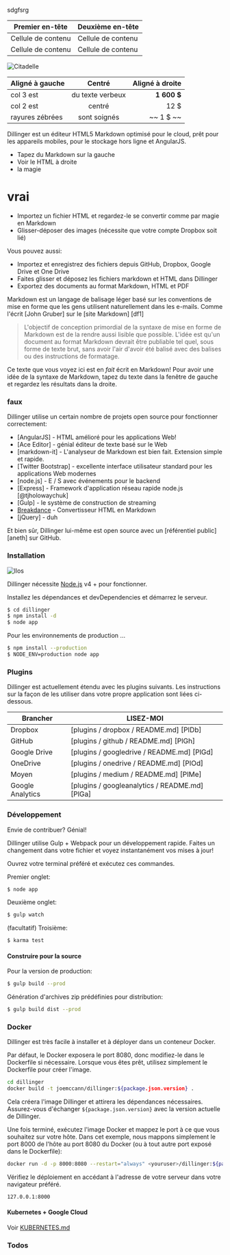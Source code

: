 sdgfsrg

Premier en-tête | Deuxième en-tête
--- | ---
Cellule de contenu | Cellule de contenu
Cellule de contenu | Cellule de contenu

![Citadelle](https://vignette.wikia.nocookie.net/masseffect/images/d/d7/MassEffect2Citadel.jpg/revision/latest?cb=20100721191415)

Aligné à gauche | Centré | Aligné à droite
:-- | :-: | --:
col 3 est | du texte verbeux | **1 600 $**
col 2 est | centré | 12 $
rayures zébrées | sont soignés | ~~ 1 $ ~~

Dillinger est un éditeur HTML5 Markdown optimisé pour le cloud, prêt pour les appareils mobiles, pour le stockage hors ligne et AngularJS.

- Tapez du Markdown sur la gauche
- Voir le HTML à droite
- la magie

# vrai

- Importez un fichier HTML et regardez-le se convertir comme par magie en Markdown
- Glisser-déposer des images (nécessite que votre compte Dropbox soit lié)

Vous pouvez aussi:

- Importez et enregistrez des fichiers depuis GitHub, Dropbox, Google Drive et One Drive
- Faites glisser et déposez les fichiers markdown et HTML dans Dillinger
- Exportez des documents au format Markdown, HTML et PDF

Markdown est un langage de balisage léger basé sur les conventions de mise en forme que les gens utilisent naturellement dans les e-mails. Comme l'écrit [John Gruber] sur le [site Markdown] [df1]

> L'objectif de conception primordial de la syntaxe de mise en forme de Markdown est de la rendre aussi lisible que possible. L'idée est qu'un document au format Markdown devrait être publiable tel quel, sous forme de texte brut, sans avoir l'air d'avoir été balisé avec des balises ou des instructions de formatage.

Ce texte que vous voyez ici est en *fait* écrit en Markdown! Pour avoir une idée de la syntaxe de Markdown, tapez du texte dans la fenêtre de gauche et regardez les résultats dans la droite.

### faux

Dillinger utilise un certain nombre de projets open source pour fonctionner correctement:

- [AngularJS] - HTML amélioré pour les applications Web!
- [Ace Editor] - génial éditeur de texte basé sur le Web
- [markdown-it] - L'analyseur de Markdown est bien fait. Extension simple et rapide.
- [Twitter Bootstrap] - excellente interface utilisateur standard pour les applications Web modernes
- [node.js] - E / S avec événements pour le backend
- [Express] - Framework d'application réseau rapide node.js [@tjholowaychuk]
- [Gulp] - le système de construction de streaming
- [Breakdance](https://breakdance.github.io/breakdance/) - Convertisseur HTML en Markdown
- [jQuery] - duh

Et bien sûr, Dillinger lui-même est open source avec un [référentiel public] [aneth] sur GitHub.

### Installation

![Ilos](https://lh3.googleusercontent.com/proxy/DDV8a7sLIWurhJtW8Ego9bq-JlwpfFFoR0tkLJQKKYXEXoWHB6ZUP5jGKD2VcYt3z1QVsgcn6L3GoU1ns8m9fvi3U51GzddA70ZUMHgzHvjl4-i7YOJY9cShBPrfjUhMQhxaJ97WFBp612XmjMXVGypfGkiBarN4PWxhiHkiYYNW7HGbtTpOcyt9GQ4Q23C2noxLTWFXZMcQZhRpQA_qzu2n6_H6CPViBnhSHpEl4JZAPaGCSJqgZg)

Dillinger nécessite [Node.js](https://nodejs.org/) v4 + pour fonctionner.

Installez les dépendances et devDependencies et démarrez le serveur.

```sh
$ cd dillinger
$ npm install -d
$ node app
```

Pour les environnements de production ...

```sh
$ npm install --production
$ NODE_ENV=production node app
```

### Plugins

Dillinger est actuellement étendu avec les plugins suivants. Les instructions sur la façon de les utiliser dans votre propre application sont liées ci-dessous.

Brancher | LISEZ-MOI
--- | ---
Dropbox | [plugins / dropbox / README.md] [PlDb]
GitHub | [plugins / github / README.md] [PlGh]
Google Drive | [plugins / googledrive / README.md] [PlGd]
OneDrive | [plugins / onedrive / README.md] [PlOd]
Moyen | [plugins / medium / README.md] [PlMe]
Google Analytics | [plugins / googleanalytics / README.md] [PlGa]

### Développement

Envie de contribuer? Génial!

Dillinger utilise Gulp + Webpack pour un développement rapide. Faites un changement dans votre fichier et voyez instantanément vos mises à jour!

Ouvrez votre terminal préféré et exécutez ces commandes.

Premier onglet:

```sh
$ node app
```

Deuxième onglet:

```sh
$ gulp watch
```

(facultatif) Troisième:

```sh
$ karma test
```

#### Construire pour la source

Pour la version de production:

```sh
$ gulp build --prod
```

Génération d'archives zip prédéfinies pour distribution:

```sh
$ gulp build dist --prod
```

### Docker

Dillinger est très facile à installer et à déployer dans un conteneur Docker.

Par défaut, le Docker exposera le port 8080, donc modifiez-le dans le Dockerfile si nécessaire. Lorsque vous êtes prêt, utilisez simplement le Dockerfile pour créer l'image.

```sh
cd dillinger
docker build -t joemccann/dillinger:${package.json.version} .
```

Cela créera l'image Dillinger et attirera les dépendances nécessaires. Assurez-vous d'échanger `${package.json.version}` avec la version actuelle de Dillinger.

Une fois terminé, exécutez l'image Docker et mappez le port à ce que vous souhaitez sur votre hôte. Dans cet exemple, nous mappons simplement le port 8000 de l'hôte au port 8080 du Docker (ou à tout autre port exposé dans le Dockerfile):

```sh
docker run -d -p 8000:8080 --restart="always" <youruser>/dillinger:${package.json.version}
```

Vérifiez le déploiement en accédant à l'adresse de votre serveur dans votre navigateur préféré.

```sh
127.0.0.1:8000
```

#### Kubernetes + Google Cloud

Voir [KUBERNETES.md](https://github.com/joemccann/dillinger/blob/master/KUBERNETES.md)

### Todos
